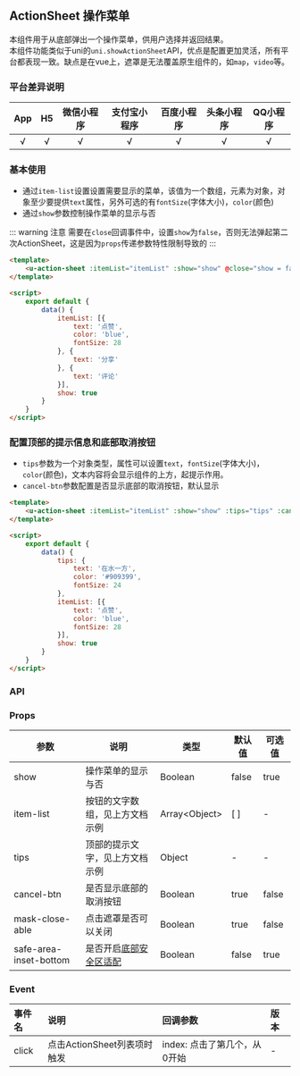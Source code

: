 ## ActionSheet 操作菜单

本组件用于从底部弹出一个操作菜单，供用户选择并返回结果。  
本组件功能类似于uni的`uni.showActionSheet`API，优点是配置更加灵活，所有平台都表现一致。缺点是在vue上，遮罩是无法覆盖原生组件的，如`map`，`video`等。

### 平台差异说明

|App|H5|微信小程序|支付宝小程序|百度小程序|头条小程序|QQ小程序|
|:-:|:-:|:-:|:-:|:-:|:-:|:-:|
|√|√|√|√|√|√|√|

### 基本使用

- 通过`item-list`设置设置需要显示的菜单，该值为一个数组，元素为对象，对象至少要提供`text`属性，另外可选的有`fontSize`(字体大小)，`color`(颜色)
- 通过`show`参数控制操作菜单的显示与否

::: warning 注意
需要在`close`回调事件中，设置`show`为`false`，否则无法弹起第二次ActionSheet，这是因为`props`传递参数特性限制导致的
:::

```html
<template>
	<u-action-sheet :itemList="itemList" :show="show" @close="show = false"></u-action-sheet>
</template>

<script>
	export default {
		data() {
			itemList: [{
				text: '点赞',
				color: 'blue',
				fontSize: 28
			}, {
				text: '分享'
			}, {
				text: '评论'
			}],
			show: true
		}
	}
</script>
```

### 配置顶部的提示信息和底部取消按钮

- `tips`参数为一个对象类型，属性可以设置`text`，`fontSize`(字体大小)，`color`(颜色)，文本内容将会显示组件的上方，起提示作用。
- `cancel-btn`参数配置是否显示底部的取消按钮，默认显示

```html
<template>
	<u-action-sheet :itemList="itemList" :show="show" :tips="tips" :cancel-btn="true"></u-action-sheet>
</template>

<script>
	export default {
		data() {
			tips: {
				text: '在水一方',
				color: '#909399',
				fontSize: 24
			},
			itemList: [{
				text: '点赞',
				color: 'blue',
				fontSize: 28
			}],
			show: true
		}
	}
</script>
```

### API

### Props

| 参数          | 说明            | 类型            | 默认值             |  可选值   |
|-------------  |---------------- |---------------|------------------ |-------- |
| show | 操作菜单的显示与否  | Boolean | false | true |
| item-list | 按钮的文字数组，见上方文档示例  | Array\<Object\>	 | [ ] | - |
| tips | 顶部的提示文字，见上方文档示例 | Object  | - | - |
| cancel-btn | 是否显示底部的取消按钮 | Boolean  | true | false |
| mask-close-able | 点击遮罩是否可以关闭 | Boolean  | true | false |
| safe-area-inset-bottom | 是否开启[底部安全区适配](/guide/safeAreaInset.html#关于uview某些组件safe-area-inset参数的说明) | Boolean  | false | true |


### Event

|事件名|说明|回调参数|版本|
|:-|:-|:-|:-|
| click | 点击ActionSheet列表项时触发 | index: 点击了第几个，从0开始 | - |


